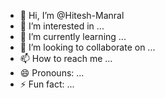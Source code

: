 - 👋 Hi, I’m @Hitesh-Manral
- 👀 I’m interested in ...
- 🌱 I’m currently learning ...
- 💞️ I’m looking to collaborate on ...
- 📫 How to reach me ...
- 😄 Pronouns: ...
- ⚡ Fun fact: ...

<!---
Hitesh-Manral/Hitesh-Manral is a ✨ special ✨ repository because its `README.md` (this file) appears on your GitHub profile.
You can click the Preview link to take a look at your changes.
--->
